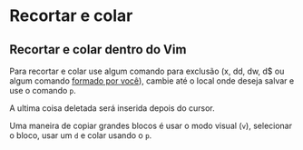 # Recortar e colar

## Recortar e colar dentro do Vim

Para recortar e colar use algum comando para exclusão (x, dd, dw, d$ ou algum comando [formado por você](/comandos.md)), cambie até o local onde deseja salvar e use o comando `p`.

A ultima coisa deletada será inserida depois do cursor.

Uma maneira de copiar grandes blocos é usar o modo visual (`v`), selecionar o bloco, usar um `d` e colar usando o `p`.
